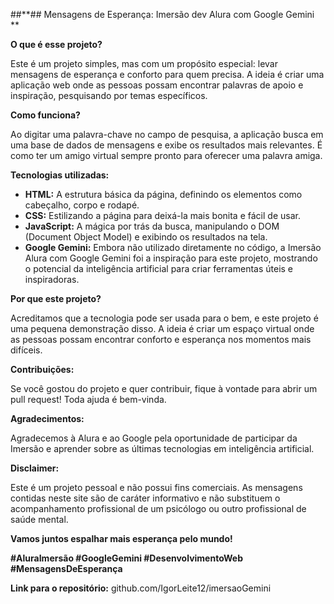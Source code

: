  ##**##  Mensagens de Esperança: Imersão dev Alura com Google Gemini **

**O que é esse projeto?**

Este é um projeto simples, mas com um propósito especial: levar mensagens de esperança e conforto para quem precisa. A ideia é criar uma aplicação web onde as pessoas possam encontrar palavras de apoio e inspiração, pesquisando por temas específicos.

**Como funciona?**

Ao digitar uma palavra-chave no campo de pesquisa, a aplicação busca em uma base de dados de mensagens e exibe os resultados mais relevantes. É como ter um amigo virtual sempre pronto para oferecer uma palavra amiga.

**Tecnologias utilizadas:**

* **HTML:** A estrutura básica da página, definindo os elementos como cabeçalho, corpo e rodapé.
* **CSS:** Estilizando a página para deixá-la mais bonita e fácil de usar.
* **JavaScript:** A mágica por trás da busca, manipulando o DOM (Document Object Model) e exibindo os resultados na tela.
* **Google Gemini:** Embora não utilizado diretamente no código, a Imersão Alura com Google Gemini foi a inspiração para este projeto, mostrando o potencial da inteligência artificial para criar ferramentas úteis e inspiradoras.

**Por que este projeto?**

Acreditamos que a tecnologia pode ser usada para o bem, e este projeto é uma pequena demonstração disso. A ideia é criar um espaço virtual onde as pessoas possam encontrar conforto e esperança nos momentos mais difíceis.

**Contribuições:**

Se você gostou do projeto e quer contribuir, fique à vontade para abrir um pull request! Toda ajuda é bem-vinda.

**Agradecimentos:**

Agradecemos à Alura e ao Google pela oportunidade de participar da Imersão e aprender sobre as últimas tecnologias em inteligência artificial.

**Disclaimer:**

Este é um projeto pessoal e não possui fins comerciais. As mensagens contidas neste site são de caráter informativo e não substituem o acompanhamento profissional de um psicólogo ou outro profissional de saúde mental.

**Vamos juntos espalhar mais esperança pelo mundo!**

**#AluraImersão #GoogleGemini #DesenvolvimentoWeb #MensagensDeEsperança**

**Link para o repositório:** github.com/IgorLeite12/imersaoGemini 
